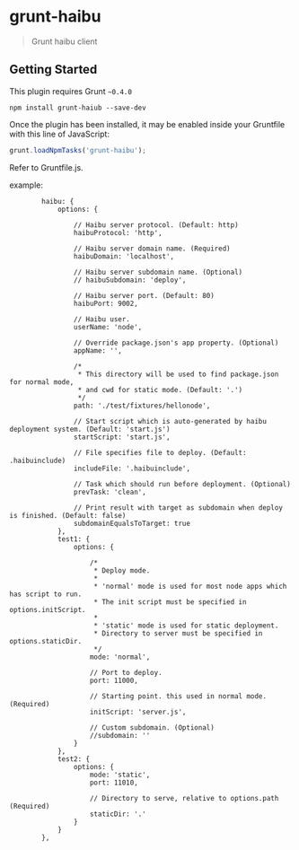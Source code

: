 # grunt-haibu 

> Grunt haibu client


## Getting Started
This plugin requires Grunt `~0.4.0`

```shell
npm install grunt-haiub --save-dev
```

Once the plugin has been installed, it may be enabled inside your Gruntfile with this line of JavaScript:

```js
grunt.loadNpmTasks('grunt-haibu');
```

Refer to Gruntfile.js.

example: 

            haibu: {
                options: {

                    // Haibu server protocol. (Default: http)
                    haibuProtocol: 'http',

                    // Haibu server domain name. (Required)
                    haibuDomain: 'localhost',

                    // Haibu server subdomain name. (Optional)
                    // haibuSubdomain: 'deploy',

                    // Haibu server port. (Default: 80)
                    haibuPort: 9002,

                    // Haibu user.
                    userName: 'node',

                    // Override package.json's app property. (Optional)
                    appName: '',

                    /*
                     * This directory will be used to find package.json for normal mode,
                     * and cwd for static mode. (Default: '.')
                     */
                    path: './test/fixtures/hellonode',

                    // Start script which is auto-generated by haibu deployment system. (Default: 'start.js')
                    startScript: 'start.js',

                    // File specifies file to deploy. (Default: .haibuinclude)
                    includeFile: '.haibuinclude',

                    // Task which should run before deployment. (Optional)
                    prevTask: 'clean',

                    // Print result with target as subdomain when deploy is finished. (Default: false)
                    subdomainEqualsToTarget: true
                },
                test1: {
                    options: {

                        /*
                         * Deploy mode.
                         *
                         * 'normal' mode is used for most node apps which has script to run.
                         * The init script must be specified in options.initScript.
                         *
                         * 'static' mode is used for static deployment.
                         * Directory to server must be specified in options.staticDir.
                         */
                        mode: 'normal',

                        // Port to deploy.
                        port: 11000,

                        // Starting point. this used in normal mode. (Required)
                        initScript: 'server.js',

                        // Custom subdomain. (Optional)
                        //subdomain: ''
                    }
                },
                test2: {
                    options: {
                        mode: 'static',
                        port: 11010,

                        // Directory to serve, relative to options.path (Required)
                        staticDir: '.'
                    }
                }
            },
